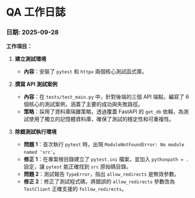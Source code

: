# QA 工作日誌

### **日期: 2025-09-28**

**工作項目：**

1.  **建立測試環境**
    *   **內容**：安裝了 `pytest` 和 `httpx` 兩個核心測試函式庫。

2.  **撰寫 API 測試案例**
    *   **內容**：在 `tests/test_main.py` 中，針對後端的三個 API 端點，編寫了 6 個核心的測試案例，涵蓋了主要的成功與失敗路徑。
    *   **策略**：採用了資料庫隔離策略，透過覆蓋 FastAPI 的 `get_db` 依賴，為測試使用了獨立的記憶體資料庫，確保了測試的穩定性和可重複性。

3.  **除錯測試執行環境**
    *   **問題 1**：首次執行 `pytest` 時，出現 `ModuleNotFoundError: No module named 'src'`。
    *   **修正 1**：在專案根目錄建立了 `pytest.ini` 檔案，並加入 `pythonpath = .` 設定，讓 `pytest` 能正確找到 `src` 原始碼目錄。
    *   **問題 2**：測試報告 `TypeError`，指出 `allow_redirects` 是無效參數。
    *   **修正 2**：修正了測試程式碼，將錯誤的 `allow_redirects` 參數改為 `TestClient` 正確支援的 `follow_redirects`。
